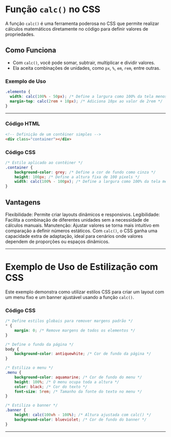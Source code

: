# Função `calc()` no CSS  

A função `calc()` é uma ferramenta poderosa no CSS que permite realizar cálculos matemáticos diretamente no código para definir valores de propriedades.  

## Como Funciona  

- Com `calc()`, você pode somar, subtrair, multiplicar e dividir valores.
- Ela aceita combinações de unidades, como `px`, `%`, `em`, `rem`, entre outras.  

### Exemplo de Uso  

```css
.elemento {
  width: calc(100% - 50px); /* Define a largura como 100% da tela menos 50 pixels */
  margin-top: calc(2rem + 10px); /* Adiciona 10px ao valor de 2rem */
}
```
--- 
### Código HTML

```html
<!-- Definição de um contêiner simples -->
<div class="container"></div>
```
### Código CSS
```css
/* Estilo aplicado ao contêiner */
.container {
    background-color: grey; /* Define a cor de fundo como cinza */
    height: 100px; /* Define a altura fixa de 100 pixels */
    width: calc(100% - 100px); /* Define a largura como 100% da tela menos 100 pixels */
}
```


## Vantagens
Flexibilidade: Permite criar layouts dinâmicos e responsivos.
Legibilidade: Facilita a combinação de diferentes unidades sem a necessidade de cálculos manuais.
Manutenção: Ajustar valores se torna mais intuitivo em comparação a definir números estáticos.
Com `calc()`, o CSS ganha uma capacidade extra de adaptação, ideal para cenários onde valores dependem de proporções ou espaços dinâmicos.

----
# Exemplo de Uso de Estilização com CSS

Este exemplo demonstra como utilizar estilos CSS para criar um layout com um menu fixo e um banner ajustável usando a função `calc()`.

### Código CSS

```css
/* Define estilos globais para remover margens padrão */
* {
    margin: 0; /* Remove margens de todos os elementos */
}

/* Define o fundo da página */
body {
    background-color: antiquewhite; /* Cor de fundo da página */
}

/* Estiliza o menu */
.menu {
    background-color: aquamarine; /* Cor de fundo do menu */
    height: 100%; /* O menu ocupa toda a altura */
    color: black; /* Cor do texto */
    font-size: 5rem; /* Tamanho da fonte do texto no menu */
}

/* Estiliza o banner */
.banner {
    height: calc(100vh - 100%); /* Altura ajustada com calc() */
    background-color: blueviolet; /* Cor de fundo do banner */
}
```
---
